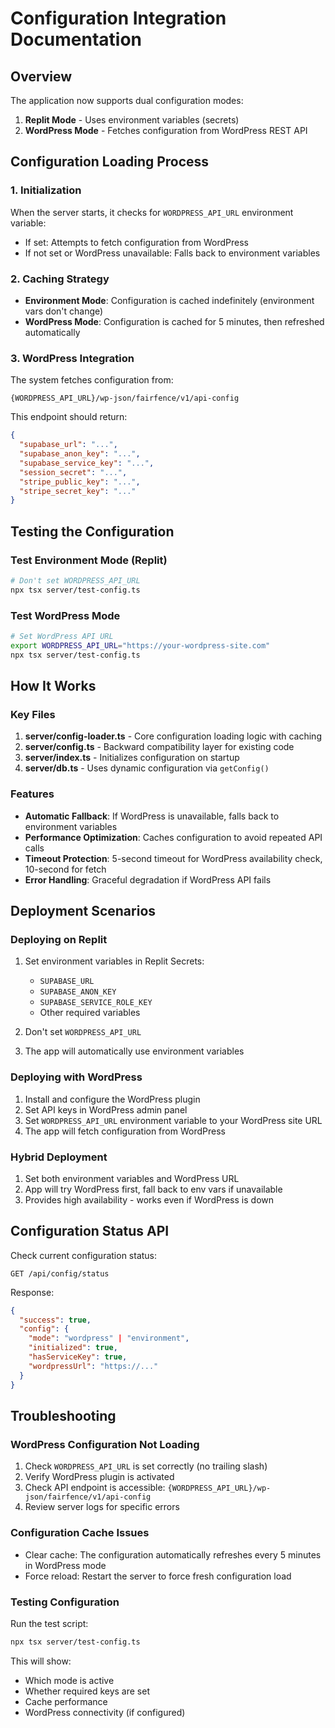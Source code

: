 # Configuration Integration Documentation

## Overview
The application now supports dual configuration modes:
1. **Replit Mode** - Uses environment variables (secrets)
2. **WordPress Mode** - Fetches configuration from WordPress REST API

## Configuration Loading Process

### 1. Initialization
When the server starts, it checks for `WORDPRESS_API_URL` environment variable:
- If set: Attempts to fetch configuration from WordPress
- If not set or WordPress unavailable: Falls back to environment variables

### 2. Caching Strategy
- **Environment Mode**: Configuration is cached indefinitely (environment vars don't change)
- **WordPress Mode**: Configuration is cached for 5 minutes, then refreshed automatically

### 3. WordPress Integration
The system fetches configuration from:
```
{WORDPRESS_API_URL}/wp-json/fairfence/v1/api-config
```

This endpoint should return:
```json
{
  "supabase_url": "...",
  "supabase_anon_key": "...",
  "supabase_service_key": "...",
  "session_secret": "...",
  "stripe_public_key": "...",
  "stripe_secret_key": "..."
}
```

## Testing the Configuration

### Test Environment Mode (Replit)
```bash
# Don't set WORDPRESS_API_URL
npx tsx server/test-config.ts
```

### Test WordPress Mode
```bash
# Set WordPress API URL
export WORDPRESS_API_URL="https://your-wordpress-site.com"
npx tsx server/test-config.ts
```

## How It Works

### Key Files
1. **server/config-loader.ts** - Core configuration loading logic with caching
2. **server/config.ts** - Backward compatibility layer for existing code
3. **server/index.ts** - Initializes configuration on startup
4. **server/db.ts** - Uses dynamic configuration via `getConfig()`

### Features
- **Automatic Fallback**: If WordPress is unavailable, falls back to environment variables
- **Performance Optimization**: Caches configuration to avoid repeated API calls
- **Timeout Protection**: 5-second timeout for WordPress availability check, 10-second for fetch
- **Error Handling**: Graceful degradation if WordPress API fails

## Deployment Scenarios

### Deploying on Replit
1. Set environment variables in Replit Secrets:
   - `SUPABASE_URL`
   - `SUPABASE_ANON_KEY`
   - `SUPABASE_SERVICE_ROLE_KEY`
   - Other required variables

2. Don't set `WORDPRESS_API_URL`

3. The app will automatically use environment variables

### Deploying with WordPress
1. Install and configure the WordPress plugin
2. Set API keys in WordPress admin panel
3. Set `WORDPRESS_API_URL` environment variable to your WordPress site URL
4. The app will fetch configuration from WordPress

### Hybrid Deployment
1. Set both environment variables and WordPress URL
2. App will try WordPress first, fall back to env vars if unavailable
3. Provides high availability - works even if WordPress is down

## Configuration Status API

Check current configuration status:
```
GET /api/config/status
```

Response:
```json
{
  "success": true,
  "config": {
    "mode": "wordpress" | "environment",
    "initialized": true,
    "hasServiceKey": true,
    "wordpressUrl": "https://..."
  }
}
```

## Troubleshooting

### WordPress Configuration Not Loading
1. Check `WORDPRESS_API_URL` is set correctly (no trailing slash)
2. Verify WordPress plugin is activated
3. Check API endpoint is accessible: `{WORDPRESS_API_URL}/wp-json/fairfence/v1/api-config`
4. Review server logs for specific errors

### Configuration Cache Issues
- Clear cache: The configuration automatically refreshes every 5 minutes in WordPress mode
- Force reload: Restart the server to force fresh configuration load

### Testing Configuration
Run the test script:
```bash
npx tsx server/test-config.ts
```

This will show:
- Which mode is active
- Whether required keys are set
- Cache performance
- WordPress connectivity (if configured)